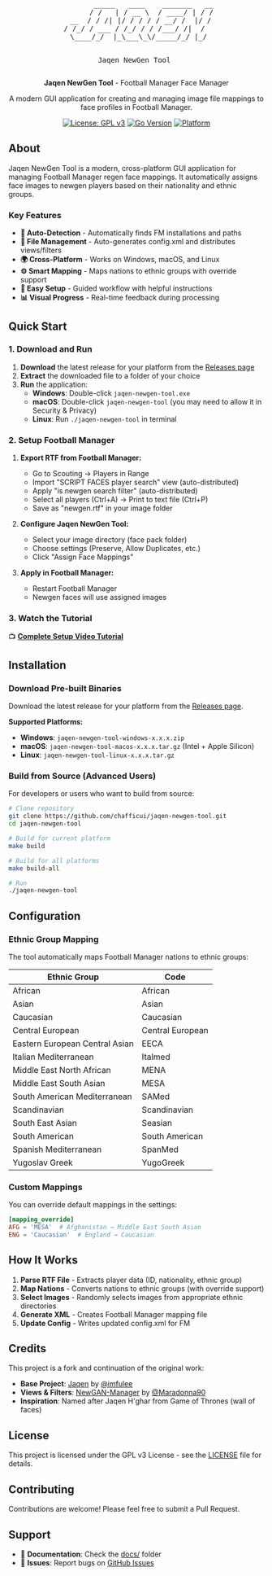 <div align="center"><pre>
        _____   ____    _______   __
       / /   | / __ \  / ____/ | / /
  __  / / /| |/ / / / / __/ /  |/ /
 / /_/ / ___ / /_/ / / /___/ /|  /  
 \____/_/  |_\___\_\/_____/_/ |_/

Jaqen NewGen Tool
</pre></div>

<div align="center">

**Jaqen NewGen Tool** - Football Manager Face Manager

A modern GUI application for creating and managing image file mappings to face profiles in Football Manager.

[![License: GPL v3](https://img.shields.io/badge/License-GPLv3-blue.svg)](https://www.gnu.org/licenses/gpl-3.0)
[![Go Version](https://img.shields.io/badge/Go-1.21+-00ADD8?style=flat&logo=go)](https://golang.org/)
[![Platform](https://img.shields.io/badge/Platform-Windows%20%7C%20macOS%20%7C%20Linux-lightgrey)](https://github.com/chafficui/jaqen-newgen-tool)

</div>

## About

Jaqen NewGen Tool is a modern, cross-platform GUI application for managing Football Manager regen face mappings. It automatically assigns face images to newgen players based on their nationality and ethnic groups.

### Key Features

- **🔄 Auto-Detection** - Automatically finds FM installations and paths
- **📁 File Management** - Auto-generates config.xml and distributes views/filters
- **🌍 Cross-Platform** - Works on Windows, macOS, and Linux
- **⚙️ Smart Mapping** - Maps nations to ethnic groups with override support
- **🎯 Easy Setup** - Guided workflow with helpful instructions
- **📊 Visual Progress** - Real-time feedback during processing

## Quick Start

### 1. Download and Run

1. **Download** the latest release for your platform from the [Releases page](https://github.com/chafficui/jaqen-newgen-tool/releases)
2. **Extract** the downloaded file to a folder of your choice
3. **Run** the application:
   - **Windows**: Double-click `jaqen-newgen-tool.exe`
   - **macOS**: Double-click `jaqen-newgen-tool` (you may need to allow it in Security & Privacy)
   - **Linux**: Run `./jaqen-newgen-tool` in terminal

### 2. Setup Football Manager

1. **Export RTF from Football Manager:**
   - Go to Scouting → Players in Range
   - Import "SCRIPT FACES player search" view (auto-distributed)
   - Apply "is newgen search filter" (auto-distributed)
   - Select all players (Ctrl+A) → Print to text file (Ctrl+P)
   - Save as "newgen.rtf" in your image folder

2. **Configure Jaqen NewGen Tool:**
   - Select your image directory (face pack folder)
   - Choose settings (Preserve, Allow Duplicates, etc.)
   - Click "Assign Face Mappings"

3. **Apply in Football Manager:**
   - Restart Football Manager
   - Newgen faces will use assigned images

### 3. Watch the Tutorial

📺 **[Complete Setup Video Tutorial](https://youtu.be/aHnrpfH--ic)**

## Installation

### Download Pre-built Binaries

Download the latest release for your platform from the [Releases page](https://github.com/chafficui/jaqen-newgen-tool/releases).

**Supported Platforms:**
- **Windows**: `jaqen-newgen-tool-windows-x.x.x.zip`
- **macOS**: `jaqen-newgen-tool-macos-x.x.x.tar.gz` (Intel + Apple Silicon)
- **Linux**: `jaqen-newgen-tool-linux-x.x.x.tar.gz`

### Build from Source (Advanced Users)

For developers or users who want to build from source:

```bash
# Clone repository
git clone https://github.com/chafficui/jaqen-newgen-tool.git
cd jaqen-newgen-tool

# Build for current platform
make build

# Build for all platforms
make build-all

# Run
./jaqen-newgen-tool
```

## Configuration

### Ethnic Group Mapping

The tool automatically maps Football Manager nations to ethnic groups:

| Ethnic Group | Code |
|--------------|------|
| African | African |
| Asian | Asian |
| Caucasian | Caucasian |
| Central European | Central European |
| Eastern European Central Asian | EECA |
| Italian Mediterranean | Italmed |
| Middle East North African | MENA |
| Middle East South Asian | MESA |
| South American Mediterranean | SAMed |
| Scandinavian | Scandinavian |
| South East Asian | Seasian |
| South American | South American |
| Spanish Mediterranean | SpanMed |
| Yugoslav Greek | YugoGreek |

### Custom Mappings

You can override default mappings in the settings:

```toml
[mapping_override]
AFG = 'MESA'  # Afghanistan → Middle East South Asian
ENG = 'Caucasian'  # England → Caucasian
```

## How It Works

1. **Parse RTF File** - Extracts player data (ID, nationality, ethnic group)
2. **Map Nations** - Converts nations to ethnic groups (with override support)
3. **Select Images** - Randomly selects images from appropriate ethnic directories
4. **Generate XML** - Creates Football Manager mapping file
5. **Update Config** - Writes updated config.xml for FM

## Credits

This project is a fork and continuation of the original work:

- **Base Project**: [Jaqen](https://github.com/imfulee/jaqen) by [@imfulee](https://github.com/imfulee)
- **Views & Filters**: [NewGAN-Manager](https://github.com/Maradonna90/NewGAN-Manager) by [@Maradonna90](https://github.com/Maradonna90)
- **Inspiration**: Named after Jaqen H'ghar from Game of Thrones (wall of faces)

## License

This project is licensed under the GPL v3 License - see the [LICENSE](LICENSE) file for details.

## Contributing

Contributions are welcome! Please feel free to submit a Pull Request.

## Support

- 📖 **Documentation**: Check the [docs/](docs/) folder
- 🐛 **Issues**: Report bugs on [GitHub Issues](https://github.com/chafficui/jaqen-newgen-tool/issues)